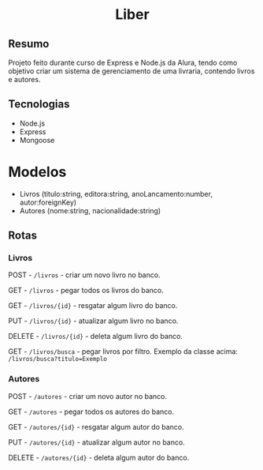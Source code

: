 # <p align="center"> Liber </p>

## Resumo
Projeto feito durante curso de Express e Node.js da Alura, tendo como objetivo criar um sistema de gerenciamento de uma livraria, contendo livros e autores.

## Tecnologias
- Node.js
- Express
- Mongoose

# Modelos
- Livros (titulo:string, editora:string, anoLancamento:number, autor:foreignKey)
- Autores (nome:string, nacionalidade:string)

## Rotas
### Livros
POST - `/livros` - criar um novo livro no banco.

GET - `/livros` - pegar todos os livros do banco.

GET - `/livros/{id}` - resgatar algum livro do banco.

PUT - `/livros/{id}` - atualizar algum livro no banco.

DELETE - `/livros/{id}` - deleta algum livro do banco.

GET - `/livros/busca` - pegar livros por filtro.
Exemplo da classe acima: `/livros/busca?titulo=Exemplo`

### Autores
POST - `/autores` - criar um novo autor no banco.

GET - `/autores` - pegar todos os autores do banco.

GET - `/autores/{id}` - resgatar algum autor do banco.

PUT - `/autores/{id}` - atualizar algum autor no banco.

DELETE - `/autores/{id}` - deleta algum autor do banco.
